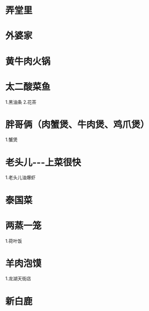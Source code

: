 # 弄堂里
# 外婆家
# 黄牛肉火锅

# 太二酸菜鱼
1.黑油条
2.花茶

# 胖哥俩（肉蟹煲、牛肉煲、鸡爪煲）
1.蟹煲

# 老头儿---上菜很快
1.老头儿油爆虾

# 泰国菜

# 两蒸一笼
1.荷叶饭

# 羊肉泡馍
1.龙湖天街店
# 新白鹿